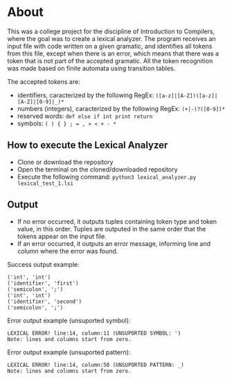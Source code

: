 # About

This was a college project for the discipline of Introduction to Compilers, where the goal was to create a lexical analyzer. The program receives an input file with code written on a given gramatic, and identifies all tokens from this file, except when there is an error, which means that there was a token that is not part of the accepted gramatic. All the token recognition was made based on finite automata using transition tables.

The accepted tokens are:

- identifiers, caracterized by the following RegEx: `([a-z]|[A-Z])([a-z]|[A-Z]|[0-9]|_)*`
- numbers (integers), caracterized by the following RegEx: `(+|-)?([0-9])*`
- reserved words: `def else if int print return`
- symbols: `( ) { } ; = , > < + - *`

## How to execute the Lexical Analyzer

- Clone or download the repository
- Open the terminal on the cloned/downloaded repository
- Execute the following command: `python3 lexical_analyzer.py lexical_test_1.lsi`

## Output

- If no error occurred, it outputs tuples containing token type and token value, in this order. Tuples are outputed in the same order that the tokens appear on the input file.
- If an error occurred, it outputs an error message, informing line and column where the error was found.

Success output example:

```
('int', 'int')
('identifier', 'first')
('semicolon', ';')
('int', 'int')
('identifier', 'second')
('semicolon', ';')
```

Error output example (unsuported symbol):

```
LEXICAL ERROR! line:14, column:11 (UNSUPORTED SYMBOL: ')
Note: lines and columns start from zero.
```

Error output example (unsuported pattern):

```
LEXICAL ERROR! line:14, column:58 (UNSUPORTED PATTERN: _)
Note: lines and columns start from zero.
```